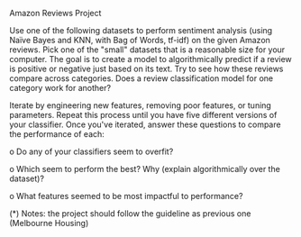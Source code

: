 
Amazon Reviews Project

Use one of the following datasets to perform sentiment analysis (using Naïve Bayes and KNN, with Bag of Words, tf-idf) on the given Amazon
reviews. Pick one of the &quot;small&quot; datasets that is a reasonable size for your computer. The goal is to create a model to algorithmically predict if a review is positive or negative just based on its text. Try to see how these reviews compare across categories. Does a review classification model for one category work for another?

Iterate by engineering new features, removing poor features, or tuning parameters. Repeat this process until you have five different versions of your classifier. Once you&#39;ve iterated, answer these questions to compare the performance of each:

  o Do any of your classifiers seem to overfit?
  
  o Which seem to perform the best? Why (explain algorithmically over the dataset)?
  
  o What features seemed to be most impactful to performance?
  
(*) Notes: the project should follow the guideline as previous one
(Melbourne Housing)

